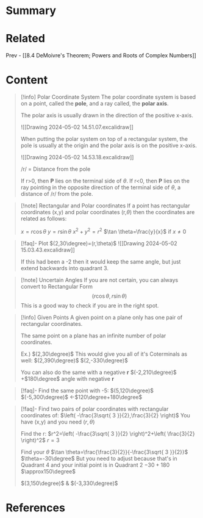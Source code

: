 # Summary
# Related
Prev - [[8.4 DeMoivre's Theorem; Powers and Roots of Complex Numbers]]
# Content

>[!info] Polar Coordinate System
>The polar coordinate system is based on a point, called the __pole__, and a ray called, the __polar axis__.
>
>The polar axis is usually drawn in the direction of the positive x-axis.
>
>![[Drawing 2024-05-02 14.51.07.excalidraw]]
>
>When putting the polar system on top of a rectangular system, the pole is usually at the origin and the polar axis is on the positive x-axis.
>
>![[Drawing 2024-05-02 14.53.18.excalidraw]]
>
>/r/ = Distance from the pole
>
>If r>0, then __P__ lies on the terminal side of $\theta$.
>If r<0, then __P__ lies on the ray pointing in the opposite direction of the terminal side of $\theta$, a distance of /r/ from the pole.

>[!note] Rectangular and Polar coordinates
>If a point has rectangular coordinates (x,y) and polar coordinates (r,$\theta$) then the coordinates are related as follows:
>
>$x=r\cos \theta$
>$y=r\sin \theta$
>$x^2+y^2=r^2$
>$\tan \theta=\frac{y}{x}$ if $x\neq 0$

>[!faq]- Plot $(2,30\degree)=(r,\theta)$
>![[Drawing 2024-05-02 15.03.43.excalidraw]]
>
>If this had been a -2 then it would keep the same angle, but just extend backwards into quadrant 3.

>[!note] Uncertain Angles
>If you are not certain, you can always convert to Rectangular Form
>$$(r\cos \theta,r\sin \theta)$$
>This is a good way to check if you are in the right spot.

>[!info] Given Points
>A given point on a plane only has one pair of rectangular coordinates.
>
>The same point on a plane has an infinite number of polar coordinates.
>
>Ex.) $(2,30\degree)$
>This would give you all of it's Coterminals as well:
>$(2,390\degree)$
>$(2,-330\degree)$
>
>You can also do the same with a negative __r__
>$(-2,210\degree)$ +$180\degree$ angle with negative __r__

>[!faq]- Find the same point with -5: $(5,120\degree)$
>$(-5,300\degree)$ <-$120\degree+180\degree$ 

>[!faq]- Find two pairs of polar coordinates with rectangular coordinates of: $\left( -\frac{3\sqrt{ 3 }}{2},\frac{3}{2} \right)$
>You have (x,y) and you need $(r,\theta)$
>
>Find the r:
>$r^2=\left( -\frac{3\sqrt{ 3 }}{2} \right)^2+\left( \frac{3}{2} \right)^2$
>$r=3$
>
>Find your $\theta$
>$\tan \theta=\frac{\frac{3}{2}}{-\frac{3\sqrt{ 3 }}{2}}$
>$\theta=-30\degree$ But you need to adjust because that's in Quadrant 4 and your initial point is in Quadrant 2
>$-30+180$
>$\approx150\degree$ 
>
>$(3,150\degree)$ & $(-3,330\degree)$

# References